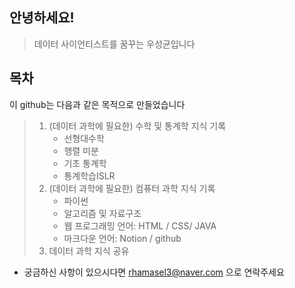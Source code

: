 ## 안녕하세요!

> 데이터 사이언티스트를 꿈꾸는 우성균입니다

[](blob:https://tenor.com/f172c915-e2c2-448e-b56a-cef276502d5f)



## 목차

이 github는 다음과 같은 목적으로 만들었습니다

> 1. (데이터 과학에 필요한) 수학 및 통계학 지식 기록
>    - 선형대수학
>    - 행렬 미분
>    - 기초 통계학
>    - 통계학습ISLR
> 2. (데이터 과학에 필요한) 컴퓨터 과학 지식 기록
>    - 파이썬
>    - 알고리즘 및 자료구조
>    - 웹 프로그래밍 언어: HTML / CSS/ JAVA
>    - 마크다운 언어: Notion / github 
> 3. 데이터 과학 지식 공유



- 궁금하신 사항이 있으시다면 rhamasel3@naver.com 으로 연락주세요

